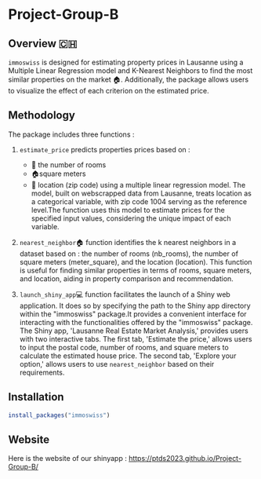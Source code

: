 # Project-Group-B 

## Overview 🇨🇭

`immoswiss` is designed for estimating property prices in Lausanne using a Multiple Linear Regression model and K-Nearest Neighbors to find the most similar properties on the market 🏠. Additionally, the package allows users to visualize the effect of each criterion on the estimated price.

## Methodology 

The package includes three functions : 

1. `estimate_price` predicts properties prices based on :
    - 🛌 the number of rooms
    - 🏠square meters
    - 📍 location (zip code)
using a multiple linear regression model. The model, built on webscrapped data from Lausanne, treats location as a categorical variable, with zip code 1004 serving as the reference level.The function uses this model to estimate prices for the specified input values, considering the unique impact of each variable. 

2. `nearest_neighbor`🏠 function identifies the k nearest neighbors in a dataset based on : the number of rooms (nb_rooms), the number of square meters (meter_square), and the location (location). This function is useful for finding similar properties in terms of rooms, square meters, and location, aiding in property comparison and recommendation.

3. `launch_shiny_app`💻 function facilitates the launch of a Shiny web application. It does so by specifying the path to the Shiny app directory within the "immoswiss" package.It provides a convenient interface for interacting with the functionalities offered by the "immoswiss" package. The Shiny app, 'Lausanne Real Estate Market Analysis,' provides users with two interactive tabs. The first tab, 'Estimate the price,' allows users to input the postal code, number of rooms, and square meters to calculate the estimated house price. The second tab, 'Explore your option,' allows users to use `nearest_neighbor` based on their requirements. 

## Installation 

```r
install_packages("immoswiss")
```

## Website 

Here is the website of our shinyapp : https://ptds2023.github.io/Project-Group-B/



